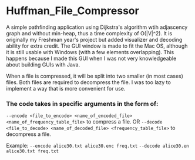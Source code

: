 # Huffman_File_Compressor

A simple pathfinding application using Dijkstra's algorithm wtih adjascency graph and without min-heap, thus a time complexity of O(|V|^2). It is originally my Freshman year's project but added visualizer and decoding ability for extra credit. The GUI window is made to fit the Mac OS, although it is still usable with Windows (with a few elements overlapping). This happens because I made this GUI when I was not very knowledgeable about building GUIs with Java.

When a file is compressed, it will be split into two smaller (in most cases) files. Both files are required to decompress the file. I was too lazy to implement a way that is more convenient for use.

### The code takes in specific arguments in the form of:
`--encode <file_to_encode> <name_of_encoded_file> <name_of_frequency_table_file>` to compress a file.
OR
`--decode <file_to_decode> <name_of_decoded_file> <frequency_table_file>` to decompress a file.

Example:
`--encode alice30.txt alice30.enc freq.txt`
`--decode alice30.en alice30.txt freq.txt`

